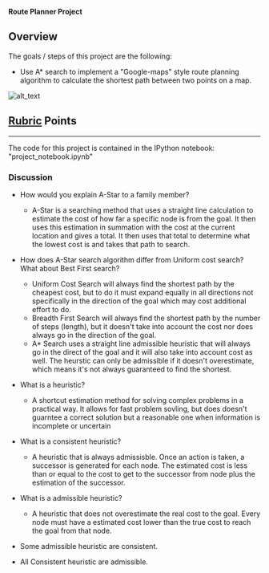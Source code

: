 **Route Planner Project**

Overview
---
The goals / steps of this project are the following:

* Use A* search to implement a "Google-maps" style route planning algorithm to calculate the shortest path between two points on a map.

![alt_text][image1]

[//]: # (Image References)
[image1]: ./images/result.png "Result"


## [Rubric](https://review.udacity.com/#!/rubrics/1210/view) Points
---

The code for this project is contained in the IPython notebook: "project_notebook.ipynb" 

### Discussion
* How would you explain A-Star to a family member?
    - A-Star is a searching method that uses a straight line calculation to estimate the cost of how far a specific node is from the goal. It then uses this estimation in summation with the cost at the current location and gives a total. It then uses that total to determine what the lowest cost is and takes that path to search.
* How does A-Star search algorithm differ from Uniform cost search? What about Best First search?
    - Uniform Cost Search will always find the shortest path by the cheapest cost, but to do it must expand equally in all directions not specifically in the direction of the goal which may cost additional effort to do. 
    - Breadth First Search will always find the shortest path by the number of steps (length), but it doesn't take into account the cost nor does always go in the direction of the goal.
    - A* Search uses a straight line admissible heuristic that will always go in the direct of the goal and it will also take into account cost as well. The heurstic can only be admissible if it doesn't overestimate, which means it's not always guaranteed to find the shortest.
* What is a heuristic?
    - A shortcut estimation method for solving complex problems in a practical way. It allows for fast problem sovling, but does doesn't guarntee a correct solution but a reasonable one when information is incomplete or uncertain
* What is a consistent heuristic?
    - A heuristic that is always admissisble. Once an action is taken, a successor is generated for each node. The estimated cost is less than or equal to the cost to get to the successor from node plus the estimation of the successor.
* What is a admissible heuristic?
    - A heuristic that does not overestimate the real cost to the goal. Every node must have a estimated cost lower than the true cost to reach the goal from that node.

* Some admissible heuristic are consistent.
* All Consistent heuristic are admissible.
